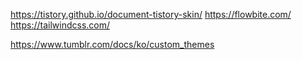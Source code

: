 https://tistory.github.io/document-tistory-skin/
https://flowbite.com/
https://tailwindcss.com/

https://www.tumblr.com/docs/ko/custom_themes
